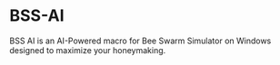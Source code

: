 # BSS-AI
BSS AI is an AI-Powered macro for Bee Swarm Simulator on Windows designed to maximize your honeymaking.
